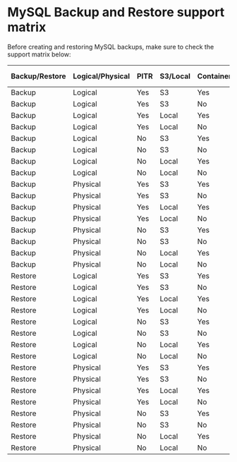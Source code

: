 # MySQL Backup and Restore support matrix

Before creating and restoring MySQL backups, make sure to check the support matrix below:

| Backup/Restore | Logical/Physical | PITR | S3/Local | Containerized | Support level| Comments |
| -------------- | ---------------- | ---- | -------- | ------------- | --------------------------------------- | -------- |
| Backup         | Logical          | Yes  | S3       | Yes           | <b style="color:#e36526;">No</b>                                     |          |
| Backup         | Logical          | Yes  | S3       | No            | <b style="color:#e36526;">No</b>                                      |          |
| Backup         | Logical          | Yes  | Local    | Yes           | <b style="color:#e36526;">No</b>                                    |          |
| Backup         | Logical          | Yes  | Local    | No            | <b style="color:#e36526;">No</b>                                     |          |
| Backup         | Logical          | No   | S3       | Yes           | <b style="color:#e36526;">No</b>                                     |          |
| Backup         | Logical          | No   | S3       | No            | <b style="color:#e36526;">No</b>                                     |          |
| Backup         | Logical          | No   | Local    | Yes           | <b style="color:#e36526;">No</b>                                     |          |
| Backup         | Logical          | No   | Local    | No            | <b style="color:#e36526;">No</b>                                     |          |
| Backup         | Physical         | Yes  | S3       | Yes           | <b style="color:#e36526;">No</b>                                      |          |
| Backup         | Physical         | Yes  | S3       | No            | <b style="color:#e36526;">No</b>                                     |          |
| Backup         | Physical         | Yes  | Local    | Yes           | <b style="color:#e36526;">No</b>                                     |          |
| Backup         | Physical         | Yes  | Local    | No            | <b style="color:#e36526;">No</b>                                     |          |
| Backup         | Physical         | No   | S3       | Yes           | <b style="color:#e36526;">No</b>                                      |          |
| Backup         | Physical         | No   | S3       | No            | <b style="color:#5794f2;">Full</b>                                  |          |
| Backup         | Physical         | No   | Local    | Yes           | <b style="color:#e36526;">No</b>                                     |          |
| Backup         | Physical         | No   | Local    | No            | <b style="color:#e36526;">No</b>                                     |          |
| Restore        | Logical          | Yes  | S3       | Yes           | <b style="color:#e36526;">No</b>                                    |          |
| Restore        | Logical          | Yes  | S3       | No            | <b style="color:#e36526;">No</b>                                    |          |
| Restore        | Logical          | Yes  | Local    | Yes           | <b style="color:#e36526;">No</b>                                    |          |
| Restore        | Logical          | Yes  | Local    | No            | <b style="color:#e36526;">No</b>                                      |          |
| Restore        | Logical          | No   | S3       | Yes           | <b style="color:#e36526;">No</b>                                     |          |
| Restore        | Logical          | No   | S3       | No            | <b style="color:#e36526;">No</b>                                     |          |
| Restore        | Logical          | No   | Local    | Yes           | <b style="color:#e36526;">No</b>                                      |          |
| Restore        | Logical          | No   | Local    | No            | <b style="color:#e36526;">No</b>                                    |          |
| Restore        | Physical         | Yes  | S3       | Yes           | <b style="color:#e36526;">No</b>                                    |          |
| Restore        | Physical         | Yes  | S3       | No            | <b style="color:#e36526;">No</b>                                     |          |
| Restore        | Physical         | Yes  | Local    | Yes           | <b style="color:#e36526;">No</b>                                     |          |
| Restore        | Physical         | Yes  | Local    | No            | <b style="color:#e36526;">No</b>                                     |          |
| Restore        | Physical         | No   | S3       | Yes           | <b style="color:#e36526;">No</b>                                   |          |
| Restore        | Physical         | No   | S3       | No            | <b style="color:#5794f2;">Full</b>                                    |          |
| Restore        | Physical         | No   | Local    | Yes           | <b style="color:#e36526;">No</b>                                     |          |
| Restore        | Physical         | No   | Local    | No            | <b style="color:#e36526;">No</b>                                   |